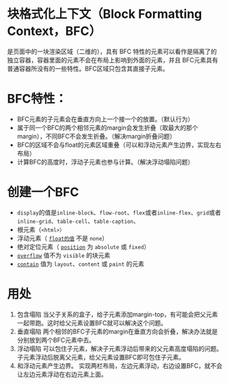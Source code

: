 # 块格式化上下文（Block Formatting Context，BFC）

是页面中的一块渲染区域（二维的），具有 BFC 特性的元素可以看作是隔离了的独立容器，容器里面的元素不会在布局上影响到外面的元素，并且 BFC元素具有普通容器所没有的一些特性。BFC区域只包含其直接子元素。


# BFC特性：
- BFC元素的子元素会在垂直方向上一个接一个的放置。（默认行为）
- 属于同一个BFC的两个相邻元素的margin会发生折叠（取最大的那个margin），不同BFC不会发生折叠。（解决margin折叠问题）
- BFC的区域不会与float的元素区域重叠（可以和浮动元素产生边界，实现左右布局）
- 计算BFC的高度时，浮动子元素也参与计算。（解决浮动塌陷问题）


# 创建一个BFC
- `display`的值是`inline-block`、`flow-root`、`flex`或者`inline-flex`、`grid`或者`inline-grid`、`table-cell`、`table-caption`、
-  根元素（`<html>）`
-  浮动元素（ [`float的值`](https://developer.mozilla.org/zh-CN/docs/Web/CSS/float) 不是 `none`）
-  绝对定位元素（ [`position`](https://developer.mozilla.org/zh-CN/docs/Web/CSS/position) 为 `absolute` 或 `fixed`）
-  [`overflow`](https://developer.mozilla.org/zh-CN/docs/Web/CSS/overflow) 值不为 `visible` 的块元素
-  [`contain`](https://developer.mozilla.org/zh-CN/docs/Web/CSS/contain) 值为 `layout`、`content` 或 `paint` 的元素

# 用处
1. 包含塌陷
	当父子关系的盒子，给子元素添加margin-top，有可能会把父元素一起带跑。这时给父元素设置BFC就可以解决这个问题。
2. 垂直塌陷
	两个相邻的BFC子元素的margin在垂直方向会折叠，解决办法就是分别放到两个BFC元素中去。
3. 浮动塌陷
	可以包住子元素，解决子元素浮动后带来的父元素高度塌陷的问题。
	子元素浮动后脱离父元素，给父元素设置BFC即可包住子元素。
4. 和浮动元素产生边界。
	实现两栏布局，左边元素浮动，右边设置BFC，就不会让左边元素浮动在右边元素上面。